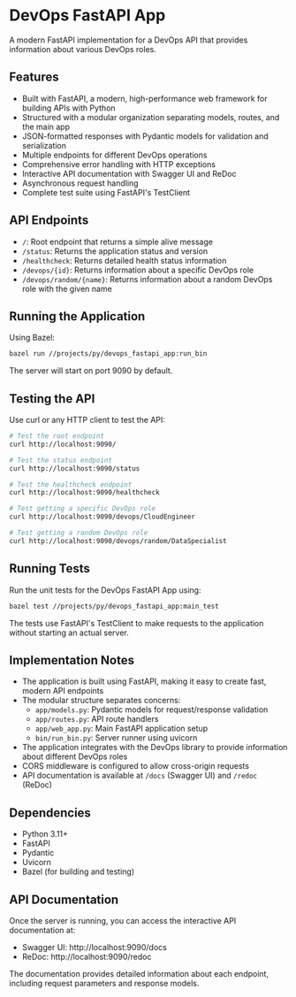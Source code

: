 # DevOps FastAPI App

A modern FastAPI implementation for a DevOps API that provides information about various DevOps roles.

## Features

- Built with FastAPI, a modern, high-performance web framework for building APIs with Python
- Structured with a modular organization separating models, routes, and the main app
- JSON-formatted responses with Pydantic models for validation and serialization
- Multiple endpoints for different DevOps operations
- Comprehensive error handling with HTTP exceptions
- Interactive API documentation with Swagger UI and ReDoc
- Asynchronous request handling
- Complete test suite using FastAPI's TestClient

## API Endpoints

- `/`: Root endpoint that returns a simple alive message
- `/status`: Returns the application status and version
- `/healthcheck`: Returns detailed health status information
- `/devops/{id}`: Returns information about a specific DevOps role
- `/devops/random/{name}`: Returns information about a random DevOps role with the given name

## Running the Application

Using Bazel:

```bash
bazel run //projects/py/devops_fastapi_app:run_bin
```

The server will start on port 9090 by default.

## Testing the API

Use curl or any HTTP client to test the API:

```bash
# Test the root endpoint
curl http://localhost:9090/

# Test the status endpoint
curl http://localhost:9090/status

# Test the healthcheck endpoint
curl http://localhost:9090/healthcheck

# Test getting a specific DevOps role
curl http://localhost:9090/devops/CloudEngineer

# Test getting a random DevOps role
curl http://localhost:9090/devops/random/DataSpecialist
```

## Running Tests

Run the unit tests for the DevOps FastAPI App using:

```bash
bazel test //projects/py/devops_fastapi_app:main_test
```

The tests use FastAPI's TestClient to make requests to the application without starting an actual server.

## Implementation Notes

- The application is built using FastAPI, making it easy to create fast, modern API endpoints
- The modular structure separates concerns:
  - `app/models.py`: Pydantic models for request/response validation
  - `app/routes.py`: API route handlers
  - `app/web_app.py`: Main FastAPI application setup
  - `bin/run_bin.py`: Server runner using uvicorn
- The application integrates with the DevOps library to provide information about different DevOps roles
- CORS middleware is configured to allow cross-origin requests
- API documentation is available at `/docs` (Swagger UI) and `/redoc` (ReDoc)

## Dependencies

- Python 3.11+
- FastAPI
- Pydantic
- Uvicorn
- Bazel (for building and testing)

## API Documentation

Once the server is running, you can access the interactive API documentation at:

- Swagger UI: http://localhost:9090/docs
- ReDoc: http://localhost:9090/redoc

The documentation provides detailed information about each endpoint, including request parameters and response models.
